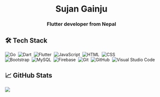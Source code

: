 
<h1 align="center">Sujan Gainju</h1>
<h3 align="center">Flutter developer from Nepal</h3>

## 🛠&nbsp;Tech Stack

![Go](https://img.shields.io/badge/-Go-ffffff?style=flat&logo=go)&nbsp;
![Dart](https://img.shields.io/badge/-Dart-ffffff?style=flat&logo=dart&logoColor=007ACC)&nbsp;
![Flutter](https://img.shields.io/badge/-Flutter-ffffff?style=flat&logo=flutter&logoColor=007ACC)&nbsp;
![JavaScript](https://img.shields.io/badge/-JavaScript-ffffff?style=flat&logo=javascript&logoColor=fad63d)&nbsp;
![HTML](https://img.shields.io/badge/-HTML-ffffff?style=flat&logo=HTML5)&nbsp;
![CSS](https://img.shields.io/badge/-CSS-ffffff?style=flat&logo=CSS3&logoColor=1572B6)\
![Bootstrap](https://img.shields.io/badge/-Bootstrap-ffffff?style=flat&logo=bootstrap&logoColor=563D7C)&nbsp;
![MySQL](https://img.shields.io/badge/-MySQL-ffffff?style=flat&logo=mysql)&nbsp;
![Firebase](https://img.shields.io/badge/-Firebase-ffffff?style=flat&logo=firebase)&nbsp;
![Git](https://img.shields.io/badge/-Git-ffffff?style=flat&logo=git)&nbsp;
![GitHub](https://img.shields.io/badge/-GitHub-ffffff?style=flat&logo=github&logoColor=000000)&nbsp;
![Visual Studio Code](https://img.shields.io/badge/-Visual%20Studio%20Code-ffffff?style=flat&logo=visual-studio-code&logoColor=007ACC)&nbsp;

## &#x1f4c8; GitHub Stats

<a href="https://github.com/tustoz">
  <img align="center" src="https://github-readme-stats.vercel.app/api/top-langs/?username=imsujan276&layout=compact&hide_border=true&theme=light" />
</a>
